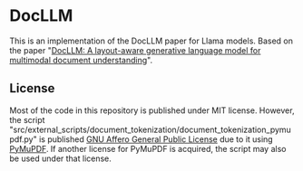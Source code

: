 # DocLLM

This is an implementation of the DocLLM paper for Llama models. Based on the paper "[DocLLM: A layout-aware generative language model for multimodal document understanding](https://arxiv.org/abs/2401.00908)".

## License

Most of the code in this repository is published under MIT license.
However, the script "src/external_scripts/document_tokenization/document_tokenization_pymupdf.py" is published [GNU Affero General Public License](https://www.gnu.org/licenses/agpl-3.0.html) due to it using [PyMuPDF](https://github.com/pymupdf/PyMuPDF). If another license for PyMuPDF is acquired, the script may also be used under that license.
